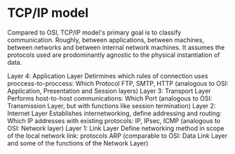 # TCP/IP model

Compared to OSI, TCP/IP model's primary goal is to classify communication.
Roughly, between applications, between machines, between networks and between internal network machines. It assumes the protocols used are prodominantly agnostic to the physical instantiation of data.


Layer 4: 	Application Layer	Detirmines which rules of connection uses proccess-to-proccess: Which Protocol FTP, SMTP, HTTP (analogous to OSI: Application, Presentation and Session layers)
Layer 3:	Transport Layer		Performs host-to-host communications: Which Port (analogous to OSI: Transmission Layer, but with functions like session termination)
Layer 2:	Internet Layer		Establishes internetworking, define addressing and routing: Which IP addresses with existing protocols: IP, IPsec, ICMP (analogous to OSI: Network layer)
Layer 1:	Link Layer		Define networking method in scope of the local network link: protocols ARP (comparable to OSI: Data Link Layer and some of the functions of the Network Layer)
